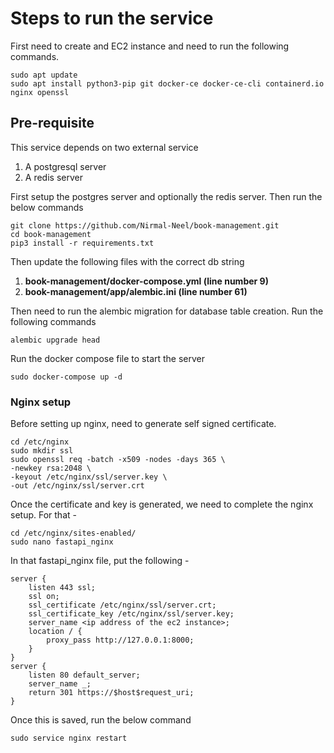 # Steps to run the service

First need to create and EC2 instance and need to run the following commands.
```shell
sudo apt update
sudo apt install python3-pip git docker-ce docker-ce-cli containerd.io nginx openssl
```
## Pre-requisite

This service depends on two external service
1. A postgresql server
2. A redis server

First setup the postgres server and optionally the redis server. Then run the below commands

```shell
git clone https://github.com/Nirmal-Neel/book-management.git
cd book-management
pip3 install -r requirements.txt
```

Then update the following files with the correct db string

1. **book-management/docker-compose.yml (line number 9)**
2. **book-management/app/alembic.ini (line number 61)**

Then need to run the alembic migration for database table creation. Run the following commands
```shell
alembic upgrade head
```

Run the docker compose file to start the server
```shell
sudo docker-compose up -d
```

### Nginx setup
Before setting up nginx, need to generate self signed certificate.
```shell
cd /etc/nginx
sudo mkdir ssl
sudo openssl req -batch -x509 -nodes -days 365 \
-newkey rsa:2048 \
-keyout /etc/nginx/ssl/server.key \
-out /etc/nginx/ssl/server.crt
```
Once the certificate and key is generated, we need to complete the nginx setup. For that -
```shell
cd /etc/nginx/sites-enabled/
sudo nano fastapi_nginx
```
In that fastapi_nginx file, put the following -
```shell
server {
    listen 443 ssl;
    ssl on;
    ssl_certificate /etc/nginx/ssl/server.crt;
    ssl_certificate_key /etc/nginx/ssl/server.key;
    server_name <ip address of the ec2 instance>;
    location / {
        proxy_pass http://127.0.0.1:8000;
    }
}
server {
    listen 80 default_server;
    server_name _;
    return 301 https://$host$request_uri;
}
```
Once this is saved, run the below command
```
sudo service nginx restart
```
